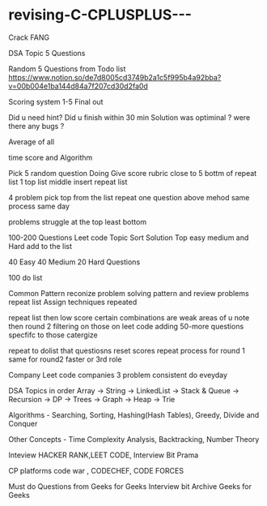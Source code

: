 # revising-C-CPLUSPLUS---
  
 Crack FANG 


DSA Topic 5 Questions

Random 5 Questions from Todo list  
https://www.notion.so/de7d8005cd3749b2a1c5f995b4a92bba?v=00b004e1ba144d84a7f207cd30d2fa0d

Scoring system 1-5 Final out 

Did u need hint?
Did u finish within 30 min
Solution was optiminal ?
were there any bugs ?

Average of all 

time score and Algorithm

Pick 5 random question Doing Give score rubric close to 5 bottm of repeat list 1 top list middle insert repeat list 


4 problem pick top from the list repeat one question above mehod same process same day   


problems struggle at the top least bottom   


100-200 Questions Leet code Topic  Sort Solution Top easy medium and Hard add to the list 


40 Easy 40 Medium 20 Hard Questions 

100 do list 




Common Pattern reconize problem solving pattern and review  problems repeat list Assign techniques repeated 

repeat list then low score certain combinations are weak areas of u note then round 2  filtering on those on leet code adding 50-more questions specfifc to those catergize

repeat to dolist that questiosns reset scores repeat process for round 1 same for round2 faster or 3rd role 
 


Company Leet code companies 3 problem consistent do eveyday  



DSA Topics in order 
Array -> String -> LinkedList -> Stack & Queue -> Recursion -> DP -> Trees -> Graph -> Heap -> Trie

Algorithms - Searching, Sorting, Hashing(Hash Tables), Greedy, Divide and Conquer

Other Concepts - Time Complexity Analysis, Backtracking, Number Theory 

Inteview
HACKER RANK,LEET CODE, Interview Bit Prama

CP platforms 
code war , CODECHEF, CODE FORCES

Must do Questions from Geeks for Geeks Interview bit Archive Geeks for Geeks 




